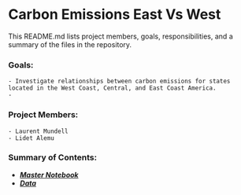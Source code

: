 # Carbon Emissions East Vs West

This README.md lists project members, goals, responsibilities, and a summary of the files in the repository.

### Goals: 
    - Investigate relationships between carbon emissions for states located in the West Coast, Central, and East Coast America.
    - 
### Project Members: 
    - Laurent Mundell
    - Lidet Alemu
### Summary of Contents:  
   - [_**Master Notebook**_](https://github.com/LaurentStar/MOD3_Project/blob/laurent/master.ipynb)
   - [_**Data**_](https://github.com/LaurentStar/MOD3_Project/blob/master/dataframe_pickle)
    

